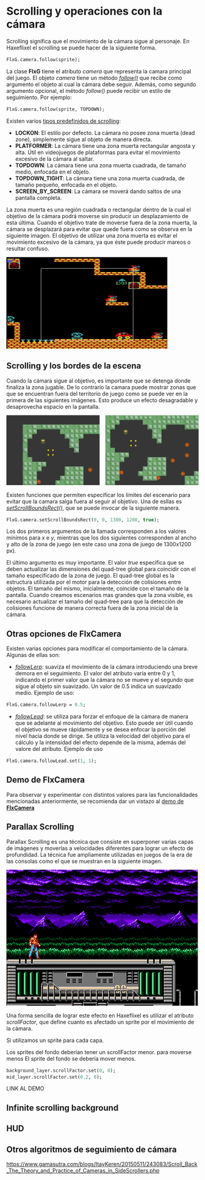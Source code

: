 # Scrolling y operaciones con la cámara

Scrolling significa que el movimiento de la cámara sigue al personaje. En Haxeflixel el scrolling se puede hacer de la siguiente forma.

```haxe
FlxG.camera.follow(sprite);
```

La clase **FlxG** tiene el atributo *camera* que representa la camara principal del juego. El objeto *camera* tiene un método [*follow()*](http://api.haxeflixel.com/flixel/FlxCamera.html#follow) que recibe como argumento el objeto al cual la cámara debe seguir.
Además, como segundo argumento opcional, el método *follow()* puede recibir un estilo de seguimiento. Por ejemplo:

```haxe
FlxG.camera.follow(sprite, TOPDOWN);
```

Existen varios [tipos predefinidos de scrolling](http://api.haxeflixel.com/flixel/FlxCameraFollowStyle.html):

* **LOCKON**: El estilo por defecto. La cámara no posee zona muerta (dead zone), simplemente sigue al objeto de manera directa.
* **PLATFORMER**: La cámara tiene una zona muerta rectangular angosta y alta. Útil en videojuegos de plataformas para evitar el movimiento excesivo de la cámara al saltar.
* **TOPDOWN**: La cámara tiene una zona muerta cuadrada, de tamaño medio, enfocada en el objeto.
* **TOPDOWN_TIGHT**: La cámara tiene una zona muerta cuadrada, de tamaño pequeño, enfocada en el objeto.
* **SCREEN_BY_SCREEN**: La cámara se moverá dando saltos de una pantalla completa.

La zona muerta es una región cuadrada o rectangular dentro de la cual el objetivo de la cámara podrá moverse sin producir un desplazamiento de esta última. Cuando el objetivo trate de moverse fuera de la zona muerta, la cámara se desplazará para evitar que quede fuera como se observa en la siguiente imagen. El objetivo de utilizar una zona muerta es evitar el movimiento excesivo de la cámara, ya que éste puede producir mareos o resultar confuso.

![](assets/img/dead_zone.gif)


## Scrolling y los bordes de la escena

Cuando la cámara sigue al objetivo, es importante que se detenga donde finaliza la zona jugable. De lo contrario la camara puede mostrar zonas que que se encuentran fuera del territorio de juego como se puede ver en la primera de las siguientes imágenes. Esto produce un efecto desagradable y desaprovecha espacio en la pantalla.

![](assets/img/scroll_bounds.png)

Existen funciones que permiten especificar los límites del escenario para evitar que la camara salga fuera al seguir al objetivo. Una de esllas es [*setScrollBoundsRect()*](http://api.haxeflixel.com/flixel/FlxCamera.html#setScrollBoundsRect), que se puede invocar de la siguiente manera.

```haxe
FlxG.camera.setScrollBoundsRect(0, 0, 1300, 1200, true);
```

Los dos primeros argumentos de la llamada corresponden a los valores mínimos para *x* e *y*, mientras que los dos siguientes corresponden al ancho y alto de la zona de juego (en este caso una zona de juego de 1300x1200 px).

El último argumento es muy importante. El valor *true* especifica que se deben actualizar las dimensiones del quad-tree global para coincidir con el tamaño especificado de la zona de juego. El quad-tree global es la estructura utilizada por el motor para la detección de colisiones entre objetos. El tamaño del mismo, inicialmente, coincide con el tamaño de la pantalla. Cuando creamos escenarios mas grandes que la zona visible, es necesario actualizar el tamaño del quad-tree para que la detección de colisiones funcione de manera correcta fuera de la zona inicial de la cámara.   

## Otras opciones de FlxCamera

Existen varias opciones para modificar el comportamiento de la cámara. Algunas de ellas son:

* [*followLerp*](http://api.haxeflixel.com/flixel/FlxCamera.html#followLerp): suaviza el movimiento de la cámara introduciendo una breve demora en el seguimiento. El valor del atributo varía entre 0 y 1, indicando el primer valor que la cámara no se mueve y el segundo que sigue al objeto sin suavizado. Un valor de 0.5 indica un suavizado medio. Ejemplo de uso:
```haxe
FlxG.camera.followLerp = 0.5;
```

* [*followLead*](http://api.haxeflixel.com/flixel/FlxCamera.html#followLead): se utiliza para forzar el enfoque de la cámara de manera que se adelante al movimiento del objetivo. Esto puede ser útil cuando el objetivo se mueve rápidamente y se desea enfocar la porción del nivel hacia donde se dirige. Se utiliza la velocidad del objetivo para el cálculo y la intensidad del efecto depende de la misma, además del valore del atributo. Ejemplo de uso 

```haxe
FlxG.camera.followLead.set(1, 1);
```

## Demo de FlxCamera

Para observar y experimentar con distintos valores para las funcionalidades mencionadas anteriormente, se recomienda dar un vistazo al [demo de **FlxCamera**](https://haxeflixel.com/demos/FlxCamera/)

## Parallax Scrolling

Parallax Scrolling es una técnica que consiste en superponer varias capas de imágenes y moverlas a velocidades diferentes para lograr un efecto de profundidad. La técnica fue ampliamente utilizadas en juegos de la era de las consolas como el que se muestran en la siguiente imagen.

![](assets/img/vice.gif)

Una forma sencilla de lograr este efecto en Haxeflixel es utilizar el atributo *scrollFactor*, que define cuanto es afectado un sprite por el movimiento de la cámara.

Si utilizamos un sprite para cada capa.

Los sprites del fondo deberían tener un scrollFactor menor. para moverse menos
El sprite del fondo se debería mover menos.

```haxe
background_layer.scrollFactor.set(0, 0);
mid_layer.scrollFactor.set(0.2, 0);
```

LINK AL DEMO

## Infinite scrolling background 



## HUD


## Otros algoritmos de seguimiento de cámara
https://www.gamasutra.com/blogs/ItayKeren/20150511/243083/Scroll_Back_The_Theory_and_Practice_of_Cameras_in_SideScrollers.php
